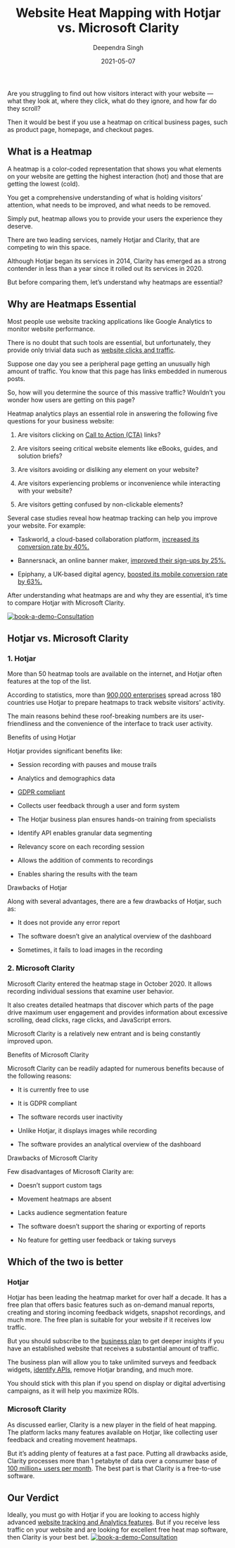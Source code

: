 ﻿---
type: fuel
title: "Website Heat Mapping with Hotjar vs. Microsoft Clarity"
date: "2021-05-07"
coverImage: "hotjar-vs-ms-clarity.jpg"
category: ["loginradius"]
featured: false
author: "Deependra Singh"
description: "A heatmap is a color-coded representation that shows you what elements on your website are getting the highest interaction (hot) and those that are getting the lowest (cold). There are two leading services, namely Hotjar and Clarity, that are competing to win this space. Read this blog to find out which is best for your business."
metadescription: "Website Heat Mapping with Hotjar vs. Microsoft Clarity. Learn what is a heatmap, why it is essential, and find out which is best for your business."
metatitle: "hotjar vs. microsoft clarity comparison-Which is better?"
---

Are you struggling to find out how visitors interact with your website — what they look at, where they click, what do they ignore, and how far do they scroll?

Then it would be best if you use a heatmap on critical business pages, such as product page, homepage, and checkout pages.

## What is a Heatmap

A heatmap is a color-coded representation that shows you what elements on your website are getting the highest interaction (hot) and those that are getting the lowest (cold).

You get a comprehensive understanding of what is holding visitors’ attention, what needs to be improved, and what needs to be removed.

Simply put, heatmap allows you to provide your users the experience they deserve.

There are two leading services, namely Hotjar and Clarity, that are competing to win this space.

Although Hotjar began its services in 2014, Clarity has emerged as a strong contender in less than a year since it rolled out its services in 2020.

But before comparing them, let’s understand why heatmaps are essential?

## Why are Heatmaps Essential

Most people use website tracking applications like Google Analytics to monitor website performance.

There is no doubt that such tools are essential, but unfortunately, they provide only trivial data such as [website clicks and traffic](https://www.loginradius.com/blog/fuel/2021/02/attract-consumers-to-your-website/).

Suppose one day you see a peripheral page getting an unusually high amount of traffic. You know that this page has links embedded in numerous posts.

So, how will you determine the source of this massive traffic? Wouldn’t you wonder how users are getting on this page?

Heatmap analytics plays an essential role in answering the following five questions for your business website:

1.  Are visitors clicking on [Call to Action (CTA)](https://www.loginradius.com/blog/fuel/2021/01/sign-up-tips-conversion-rate/) links?

2.  Are visitors seeing critical website elements like eBooks, guides, and solution briefs?

3.  Are visitors avoiding or disliking any element on your website?

4.  Are visitors experiencing problems or inconvenience while interacting with your website?

5.  Are visitors getting confused by non-clickable elements?

Several case studies reveal how heatmap tracking can help you improve your website. For example:

- Taskworld, a cloud-based collaboration platform, [increased its conversion rate by 40%.](https://www.hotjar.com/customers/taskworld/)

- Bannersnack, an online banner maker, [improved their sign-ups by 25%.](https://www.hotjar.com/customers/bannersnack/)

- Epiphany, a UK-based digital agency, [boosted its mobile conversion rate by 63%.](https://www.hotjar.com/blog/mobile-conversion-optimization/)

After understanding what heatmaps are and why they are essential, it’s time to compare Hotjar with Microsoft Clarity.

[![book-a-demo-Consultation](Heatmap-Tools-loginradius.jpg)](https://www.loginradius.com/book-a-demo/)

## Hotjar vs. Microsoft Clarity

### 1. Hotjar

More than 50 heatmap tools are available on the internet, and Hotjar often features at the top of the list.

According to statistics, more than [900,000 enterprises](https://techairgroup.com/hotjar-microsoft-clarity-heatmaps/#:~:text=MS%20Clarity%20offers%20heatmaps%20for,excessive%20scrolling%2C%20and%20JavaScript%20errors.) spread across 180 countries [](https://techairgroup.com/hotjar-microsoft-clarity-heatmaps/#:~:text=MS%20Clarity%20offers%20heatmaps%20for,excessive%20scrolling%2C%20and%20JavaScript%20errors.) use Hotjar to prepare heatmaps to track website visitors’ activity.

The main reasons behind these roof-breaking numbers are its user-friendliness and the convenience of the interface to track user activity.

Benefits of using Hotjar

Hotjar provides significant benefits like:

- Session recording with pauses and mouse trails

- Analytics and demographics data

- [GDPR compliant](https://www.loginradius.com/gdpr-and-privacy/)

- Collects user feedback through a user and form system

- The Hotjar business plan ensures hands-on training from specialists

- Identify API enables granular data segmenting

- Relevancy score on each recording session

- Allows the addition of comments to recordings

- Enables sharing the results with the team

Drawbacks of Hotjar

Along with several advantages, there are a few drawbacks of Hotjar, such as:

- It does not provide any error report

- The software doesn’t give an analytical overview of the dashboard

- Sometimes, it fails to load images in the recording

### 2. Microsoft Clarity

Microsoft Clarity entered the heatmap stage in October 2020. It allows recording individual sessions that examine user behavior.

It also creates detailed heatmaps that discover which parts of the page drive maximum user engagement and provides information about excessive scrolling, dead clicks, rage clicks, and JavaScript errors.

Microsoft Clarity is a relatively new entrant and is being constantly improved upon.

Benefits of Microsoft Clarity

Microsoft Clarity can be readily adapted for numerous benefits because of the following reasons:

- It is currently free to use

- It is GDPR compliant

- The software records user inactivity

- Unlike Hotjar, it displays images while recording

- The software provides an analytical overview of the dashboard

Drawbacks of Microsoft Clarity

Few disadvantages of Microsoft Clarity are:

- Doesn’t support custom tags

- Movement heatmaps are absent

- Lacks audience segmentation feature

- The software doesn’t support the sharing or exporting of reports

- No feature for getting user feedback or taking surveys

## Which of the two is better

### Hotjar

Hotjar has been leading the heatmap market for over half a decade. It has a free plan that offers basic features such as on-demand manual reports, creating and storing incoming feedback widgets, snapshot recordings, and much more. The free plan is suitable for your website if it receives low traffic.

But you should subscribe to the [business plan](https://www.loginradius.com/blog/start-with-identity/2020/03/loginradius-business-continuity-covid-19-outbreak/) to get deeper insights if you have an established website that receives a substantial amount of traffic.

The business plan will allow you to take unlimited surveys and feedback widgets, [identify APIs,](https://www.loginradius.com/identity-api/) remove Hotjar branding, and much more.

You should stick with this plan if you spend on display or digital advertising campaigns, as it will help you maximize ROIs.

### Microsoft Clarity

As discussed earlier, Clarity is a new player in the field of heat mapping. The platform lacks many features available on Hotjar, like collecting user feedback and creating movement heatmaps.

But it’s adding plenty of features at a fast pace. Putting all drawbacks aside, Clarity processes more than 1 petabyte of data over a consumer base of [100 million+ users per month](https://clarity.microsoft.com/). The best part is that Clarity is a free-to-use software.

## Our Verdict

Ideally, you must go with Hotjar if you are looking to access highly advanced [website tracking and Analytics features](https://www.loginradius.com/integrations/google-analytics/). But if you receive less traffic on your website and are looking for excellent free heat map software, then Clarity is your best bet.
[![book-a-demo-Consultation](book-a-demo-Consultation.png)](https://www.loginradius.com/book-a-demo/)
